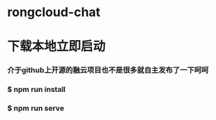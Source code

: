 # rongcloud-chat

# 下载本地立即启动
###  介于github上开源的融云项目也不是很多就自主发布了一下呵呵
###  $ npm run install
###  $ npm run serve
 
